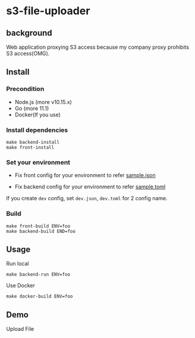 # s3-file-uploader

## background

Web application proxying S3 access because my company proxy prohibits S3 access(OMG).

## Install

### Precondition

- Node.js (more v10.15.x)
- Go (more 11.1)
- Docker(If you use)

### Install dependencies

```
make backend-install
make front-install
```

### Set your environment

- Fix front config for your environment to refer [sample.json](https://github.com/tubone24/s3-file-uploader/blob/master/src/front/config/env/sample.json)

- Fix backend config for your environment to refer [sample.toml](https://github.com/tubone24/s3-file-uploader/blob/master/src/backend/config/env/sample.toml)

If you create `dev` config, set `dev.json`, `dev.toml` for 2 config name.

### Build

```
make front-build ENV=foo
make backend-build END=foo
```

## Usage

Run local

```
make backend-run ENV=foo
```

Use Docker

```
make docker-build ENV=foo
```

## Demo

Upload File

